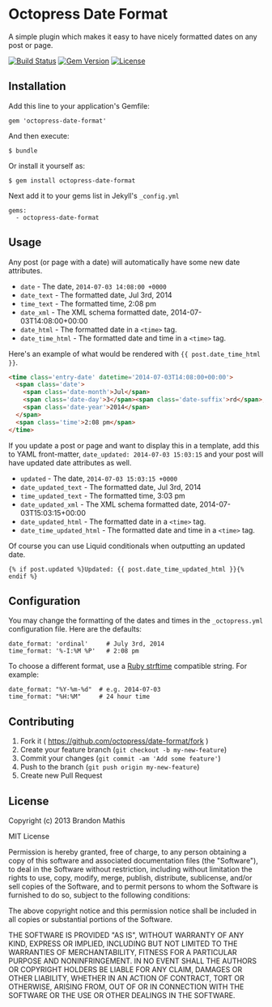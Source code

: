 # Octopress Date Format

A simple plugin which makes it easy to have nicely formatted dates on any post or page.

[![Build Status](https://travis-ci.org/octopress/date-format.svg)](https://travis-ci.org/octopress/date-format)
[![Gem Version](http://img.shields.io/gem/v/octopress-date-format.svg)](https://rubygems.org/gems/octopress-date-format)
[![License](http://img.shields.io/:license-mit-blue.svg)](http://octopress.mit-license.org)

## Installation

Add this line to your application's Gemfile:

    gem 'octopress-date-format'

And then execute:

    $ bundle

Or install it yourself as:

    $ gem install octopress-date-format

Next add it to your gems list in Jekyll's `_config.yml`

    gems:
      - octopress-date-format
    
## Usage

Any post (or page with a date) will automatically have some new date attributes. 

- `date` - The date, `2014-07-03 14:08:00 +0000`
- `date_text` - The formatted date, Jul 3rd, 2014
- `time_text` - The formatted time, 2:08 pm
- `date_xml` - The XML schema formatted date, 2014-07-03T14:08:00+00:00
- `date_html` - The formatted date in a `<time>` tag.
- `date_time_html` - The formatted date and time in a `<time>` tag.

Here's an example of what would be rendered with `{{ post.date_time_html }}`.

```html
<time class='entry-date' datetime='2014-07-03T14:08:00+00:00'>
  <span class='date'>
    <span class='date-month'>Jul</span>
    <span class='date-day'>3</span><span class='date-suffix'>rd</span>,
    <span class='date-year'>2014</span>
  </span>
  <span class='time'>2:08 pm</span>
</time>
```

If you update a post or page and want to display this in a template, add this to YAML
front-matter, `date_updated: 2014-07-03 15:03:15` and your post will have updated date
attributes as well.

- `updated` - The date, `2014-07-03 15:03:15 +0000`
- `date_updated_text` - The formatted date, Jul 3rd, 2014
- `time_updated_text` - The formatted time, 3:03 pm
- `date_updated_xml` - The XML schema formatted date, 2014-07-03T15:03:15+00:00
- `date_updated_html` - The formatted date in a `<time>` tag.
- `date_time_updated_html` - The formatted date and time in a `<time>` tag.

Of course you can use Liquid conditionals when outputting an updated date.

```
{% if post.updated %}Updated: {{ post.date_time_updated_html }}{% endif %}
```

## Configuration

You may change the formatting of the dates and times in the
`_octopress.yml` configuration file. Here are the defaults:

```
date_format: 'ordinal'     # July 3rd, 2014
time_format: '%-I:%M %P'   # 2:08 pm
```

To choose a different format, use a [Ruby strftime](http://apidock.com/ruby/DateTime/strftime)
compatible string. For example:

```
date_format: "%Y-%m-%d"  # e.g. 2014-07-03
time_format: "%H:%M"     # 24 hour time
```

## Contributing

1. Fork it ( https://github.com/octopress/date-format/fork )
2. Create your feature branch (`git checkout -b my-new-feature`)
3. Commit your changes (`git commit -am 'Add some feature'`)
4. Push to the branch (`git push origin my-new-feature`)
5. Create new Pull Request


## License

Copyright (c) 2013 Brandon Mathis

MIT License

Permission is hereby granted, free of charge, to any person obtaining
a copy of this software and associated documentation files (the
"Software"), to deal in the Software without restriction, including
without limitation the rights to use, copy, modify, merge, publish,
distribute, sublicense, and/or sell copies of the Software, and to
permit persons to whom the Software is furnished to do so, subject to
the following conditions:

The above copyright notice and this permission notice shall be
included in all copies or substantial portions of the Software.

THE SOFTWARE IS PROVIDED "AS IS", WITHOUT WARRANTY OF ANY KIND,
EXPRESS OR IMPLIED, INCLUDING BUT NOT LIMITED TO THE WARRANTIES OF
MERCHANTABILITY, FITNESS FOR A PARTICULAR PURPOSE AND
NONINFRINGEMENT. IN NO EVENT SHALL THE AUTHORS OR COPYRIGHT HOLDERS BE
LIABLE FOR ANY CLAIM, DAMAGES OR OTHER LIABILITY, WHETHER IN AN ACTION
OF CONTRACT, TORT OR OTHERWISE, ARISING FROM, OUT OF OR IN CONNECTION
WITH THE SOFTWARE OR THE USE OR OTHER DEALINGS IN THE SOFTWARE.
